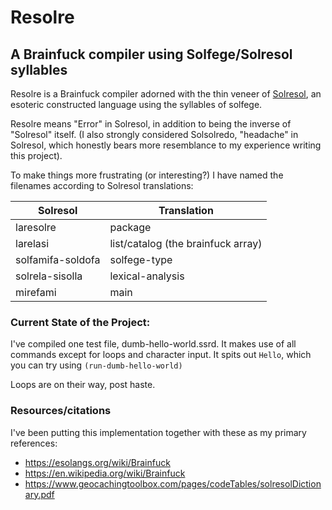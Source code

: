# Resolre
## A Brainfuck compiler using Solfege/Solresol syllables

Resolre is a Brainfuck compiler adorned with the thin veneer of [Solresol](https://en.wikipedia.org/wiki/Solresol), an esoteric constructed language using the syllables of solfege. 

Resolre means "Error" in Solresol, in addition to being the inverse of "Solresol" itself. (I also strongly considered Solsolredo, "headache" in Solresol, which honestly bears more resemblance to my experience writing this project).

To make things more frustrating (or interesting?) I have named the filenames according to Solresol translations:

Solresol | Translation
-------- | ----------
laresolre | package
larelasi | list/catalog (the brainfuck array)
solfamifa-soldofa | solfege-type
solrela-sisolla | lexical-analysis
mirefami | main

### Current State of the Project:

I've compiled one test file, dumb-hello-world.ssrd. It makes use of all commands except for loops and character input. It spits out `Hello`, which you can try using `(run-dumb-hello-world)` 

Loops are on their way, post haste.

### Resources/citations

I've been putting this implementation together with these as my primary references: 

- https://esolangs.org/wiki/Brainfuck 
- https://en.wikipedia.org/wiki/Brainfuck
- https://www.geocachingtoolbox.com/pages/codeTables/solresolDictionary.pdf

